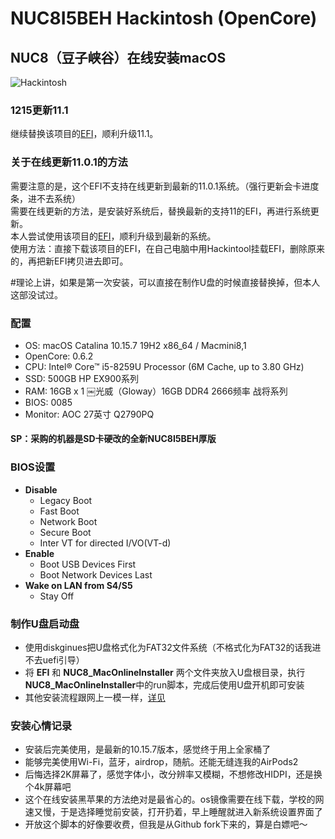 # NUC8I5BEH Hackintosh (OpenCore)
## NUC8（豆子峡谷）在线安装macOS

![Hackintosh](AboutThisMac.png)

### 1215更新11.1
继续替换该项目的[EFI](https://github.com/csrutil/NUC8I5BEH)，顺利升级11.1。

### 关于在线更新11.0.1的方法
需要注意的是，这个EFI不支持在线更新到最新的11.0.1系统。（强行更新会卡进度条，进不去系统）  
需要在线更新的方法，是安装好系统后，替换最新的支持11的EFI，再进行系统更新。  
本人尝试使用该项目的[EFI](https://github.com/csrutil/NUC8I5BEH)，顺利升级到最新的系统。  
使用方法：直接下载该项目的EFI，在自己电脑中用Hackintool挂载EFI，删除原来的，再把新EFI拷贝进去即可。  

#理论上讲，如果是第一次安装，可以直接在制作U盘的时候直接替换掉，但本人这部没试过。


### 配置
+ OS: macOS Catalina 10.15.7 19H2 x86_64 / Macmini8,1
+ OpenCore: 0.6.2
+ CPU: Intel® Core™ i5-8259U Processor (6M Cache, up to 3.80 GHz)
+ SSD: 500GB HP EX900系列
+ RAM: 16GB x 1 ￼光威（Gloway）16GB DDR4 2666频率 战将系列
+ BIOS: 0085
+ Monitor: AOC 27英寸 Q2790PQ

#### SP：采购的机器是SD卡硬改的全新NUC8I5BEH厚版

### BIOS设置
+ __Disable__
	- Legacy Boot
	- Fast Boot
	- Network Boot
	- Secure Boot
	- Inter VT for directed I/VO(VT-d)
+ __Enable__
	- Boot USB Devices First
	- Boot Network Devices Last
+ __Wake on LAN from S4/S5__
	- Stay Off


### 制作U盘启动盘
+ 使用diskginues把U盘格式化为FAT32文件系统（不格式化为FAT32的话我进不去uefi引导）
+ 将 **EFI** 和 **NUC8_MacOnlineInstaller** 两个文件夹放入U盘根目录，执行**NUC8_MacOnlineInstaller**中的run脚本，完成后使用U盘开机即可安装
+ 其他安装流程跟网上一模一样，[详见](https://www.jianshu.com/p/78510cfa4a64)


### 安装心情记录
+ 安装后完美使用，是最新的10.15.7版本，感觉终于用上全家桶了
+ 能够完美使用Wi-Fi，蓝牙，airdrop，随航。还能无缝连我的AirPods2
+ 后悔选择2K屏幕了，感觉字体小，改分辨率又模糊，不想修改HIDPI，还是换个4k屏幕吧
+ 这个在线安装黑苹果的方法绝对是最省心的。os镜像需要在线下载，学校的网速又慢，于是选择睡觉前安装，打开扔着，早上睡醒就进入新系统设置界面了
+ 开放这个脚本的好像要收费，但我是从Github fork下来的，算是白嫖吧～
